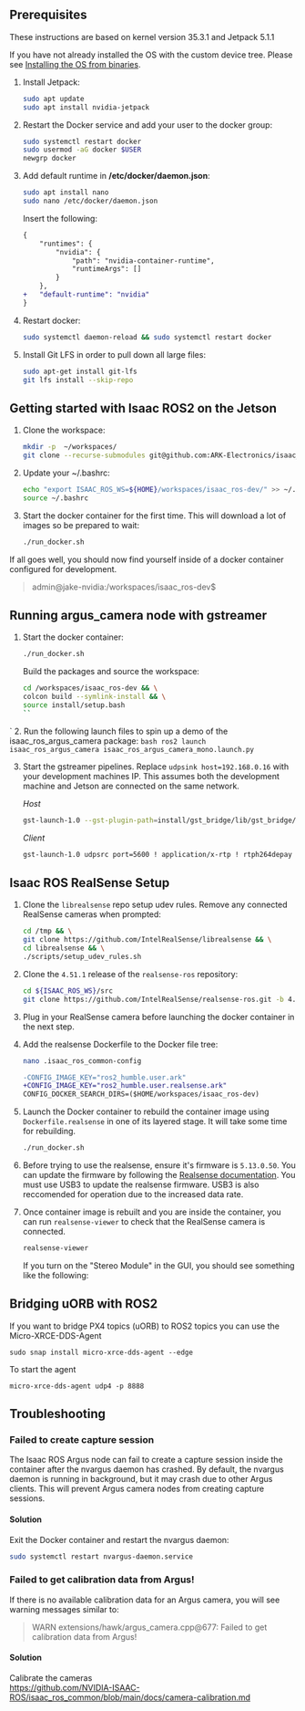 ## Prerequisites
These instructions are based on kernel version 35.3.1 and Jetpack 5.1.1

If you have not already installed the OS with the custom device tree. Please see [Installing the OS from binaries](https://github.com/ARK-Electronics/ark_jetson_kernel#installing-the-os-from-binaries).

1. Install Jetpack:
    ```bash
    sudo apt update
    sudo apt install nvidia-jetpack
    ```

3. Restart the Docker service and add your user to the docker group:
    ```bash
    sudo systemctl restart docker
    sudo usermod -aG docker $USER
    newgrp docker
    ```

4. Add default runtime in **/etc/docker/daemon.json**:
    ```bash
    sudo apt install nano
    sudo nano /etc/docker/daemon.json
    ```
    Insert the following:
    ```diff
    {
        "runtimes": {
            "nvidia": {
                "path": "nvidia-container-runtime",
                "runtimeArgs": []
            }
        },
    +   "default-runtime": "nvidia"
    }
    ```

5. Restart docker:
    ```bash
    sudo systemctl daemon-reload && sudo systemctl restart docker
    ```

6. Install Git LFS in order to pull down all large files:
    ```bash
    sudo apt-get install git-lfs
    git lfs install --skip-repo
    ```

## Getting started with Isaac ROS2 on the Jetson

1. Clone the workspace:
    ```bash
    mkdir -p  ~/workspaces/
    git clone --recurse-submodules git@github.com:ARK-Electronics/isaac_ros-dev.git ~/workspaces/isaac_ros-dev/
    ```

2. Update your ~/.bashrc:
    ```bash
    echo "export ISAAC_ROS_WS=${HOME}/workspaces/isaac_ros-dev/" >> ~/.bashrc
    source ~/.bashrc
    ```

3. Start the docker container for the first time. This will download a lot of images so be prepared to wait:
    ```bash
    ./run_docker.sh
    ```

If all goes well, you should now find yourself inside of a docker container configured for development.
> admin@jake-nvidia:/workspaces/isaac_ros-dev$

## Running argus_camera node with gstreamer

1. Start the docker container:
    ```bash
    ./run_docker.sh
    ```
    Build the packages and source the workspace:
    ```bash
    cd /workspaces/isaac_ros-dev && \
    colcon build --symlink-install && \
    source install/setup.bash
    ``
`
2. Run the following launch files to spin up a demo of the isaac_ros_argus_camera package:
    ```bash
    ros2 launch isaac_ros_argus_camera isaac_ros_argus_camera_mono.launch.py
    ```

3. Start the gstreamer pipelines. Replace `udpsink host=192.168.0.16` with your development machines IP. This assumes
both the development machine and Jetson are connected on the same network. <br>

    *Host*
    ```bash
    gst-launch-1.0 --gst-plugin-path=install/gst_bridge/lib/gst_bridge/ rosimagesrc ros-topic="/image_raw" ! queue max-size-buffers=1 ! videoconvert ! "video/x-raw,format=I420" ! x264enc bitrate=2000 tune=zerolatency speed-preset=ultrafast ! "video/x-h264,stream-format=byte-stream" ! rtph264pay config-interval=1 pt=96 ! udpsink host=192.168.0.16 port=5600 sync=false
    ```
    *Client*
    ```bash
    gst-launch-1.0 udpsrc port=5600 ! application/x-rtp ! rtph264depay ! avdec_h264 ! videoconvert ! autovideosink

    ```

## Isaac ROS RealSense Setup
1. Clone the `librealsense` repo setup udev rules. Remove any connected RealSense cameras when prompted:
    ```bash
    cd /tmp && \
    git clone https://github.com/IntelRealSense/librealsense && \
    cd librealsense && \
    ./scripts/setup_udev_rules.sh
    ```

2. Clone the `4.51.1` release of the `realsense-ros` repository:

    ```bash
    cd ${ISAAC_ROS_WS}/src
    git clone https://github.com/IntelRealSense/realsense-ros.git -b 4.51.1
    ```

3. Plug in your RealSense camera before launching the docker container in the next step.

4. Add the realsense Dockerfile to the Docker file tree:
    ```bash
    nano .isaac_ros_common-config
    ```
    ```diff
    -CONFIG_IMAGE_KEY="ros2_humble.user.ark"
    +CONFIG_IMAGE_KEY="ros2_humble.user.realsense.ark"
    CONFIG_DOCKER_SEARCH_DIRS=($HOME/workspaces/isaac_ros-dev)
    ```

5. Launch the Docker container to rebuild the container image using `Dockerfile.realsense` in one of its layered stage. It will take some time for rebuilding.

    ```bash
    ./run_docker.sh
    ```

6. Before trying to use the realsense, ensure it's firmware is `5.13.0.50`. You can update the firmware by following the [Realsense documentation](https://dev.intelrealsense.com/docs/firmware-update-tool). You must use USB3 to update the realsense firmware. USB3 is also reccomended for operation due to the increased data rate.

7. Once container image is rebuilt and you are inside the container, you can run `realsense-viewer` to check that the RealSense camera is connected.

   ```bash
   realsense-viewer
   ```

   If you turn on the "Stereo Module" in the GUI, you should see something like the following:

## Bridging uORB with ROS2
If you want to bridge PX4 topics (uORB) to ROS2 topics you can use the Micro-XRCE-DDS-Agent
```
sudo snap install micro-xrce-dds-agent --edge
```
To start the agent
```
micro-xrce-dds-agent udp4 -p 8888
```

## Troubleshooting

### Failed to create capture session
The Isaac ROS Argus node can fail to create a capture session inside the container after the nvargus daemon has crashed. By default, the  nvargus daemon is running in background, but it may crash due to other Argus clients. This will prevent Argus camera nodes from creating  capture sessions.
#### Solution
Exit the Docker container and restart the nvargus daemon:
```bash
sudo systemctl restart nvargus-daemon.service
```

### Failed to get calibration data from Argus!
If there is no available calibration data for an Argus camera, you will see warning messages similar to:
> WARN  extensions/hawk/argus_camera.cpp@677: Failed to get calibration data from Argus!
#### Solution
Calibrate the cameras <br>
https://github.com/NVIDIA-ISAAC-ROS/isaac_ros_common/blob/main/docs/camera-calibration.md <br>

<!-- ###

#### Solution
pip install opencv-python --force-reinstall


> please download MMAPI via APT server, for example, $ sudo apt install nvidia-l4t-jetson-multimedia-api
> then, you should see the Argus sample, /usr/src/jetson_multimedia_api/argus/samples/syncSensor/
> this is the sample code to enable 2 synchronized sensors and compute the disparity.
> besides,
> you’ll need to have frame-sync pin on the hardware side to ensure the frame synchronized.
> please may check similar discussion threads, please see-also Topic 1070823 13 for reference. thanks

To install:
```
sudo apt install nvidia-l4t-jetson-multimedia-api
``` -->